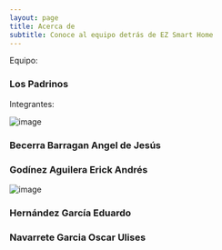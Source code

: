 ```yaml
---
layout: page
title: Acerca de
subtitle: Conoce al equipo detrás de EZ Smart Home
---
```


Equipo:
### Los Padrinos

Integrantes:
            
![image](./image/Angel.jpg)            
### Becerra Barragan Angel de Jesús 

### Godínez Aguilera Erick Andrés 
![image](Eddie.jpg)   
### Hernández García Eduardo                   
### Navarrete Garcia Oscar Ulises 	

